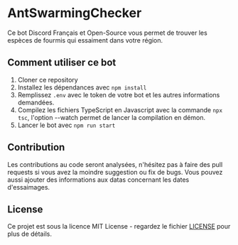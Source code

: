 # AntSwarmingChecker

Ce bot Discord Français et Open-Source vous permet de trouver les espèces de fourmis qui essaiment dans votre région.

## Comment utiliser ce bot

1. Cloner ce repository
2. Installez les dépendances avec `npm install`
3. Remplissez `.env` avec le token de votre bot et les autres informations demandées.
4. Compilez les fichiers TypeScript en Javascript avec la commande `npx tsc`, l'option --watch permet de lancer la compilation en démon.
5. Lancer le bot avec `npm run start`

## Contribution

Les contributions au code seront analysées, n'hésitez pas à faire des pull requests si vous avez la moindre suggestion ou fix de bugs.
Vous pouvez aussi ajouter des informations aux datas concernant les dates d'essaimages.

## License

Ce projet est sous la licence MIT License - regardez le fichier [LICENSE](LICENSE) pour plus de détails.
